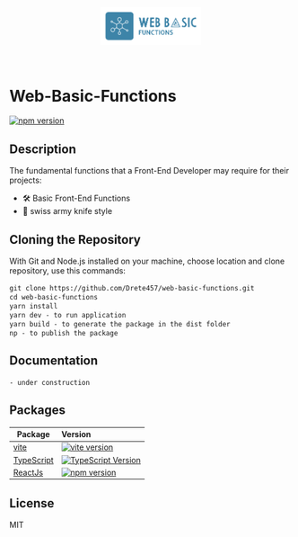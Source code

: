 <p align="center">
  <a href="https://www.npmjs.com/package/web-basic-functions" target="_blank" rel="noopener noreferrer">
    <img width="180" src="./src/assets/logo-no-background.png" alt="Web Basic Functions logo">
  </a>
</p>
<br/>

# Web-Basic-Functions
[![npm version](https://badge.fury.io/js/web-basic-functions.svg)](https://badge.fury.io/js/web-basic-functions)

## Description

The fundamental functions that a Front-End Developer may require for their projects:

- 🛠️ Basic Front-End Functions
- 🔑 swiss army knife style

## Cloning the Repository
With Git and Node.js installed on your machine, choose location and clone repository, use this commands:

```
git clone https://github.com/Drete457/web-basic-functions.git
cd web-basic-functions
yarn install
yarn dev - to run application
yarn build - to generate the package in the dist folder
np - to publish the package
```

## Documentation

    - under construction

## Packages

| Package                                           | Version                                                                                                       |
| ------------------------------------------------- | :----------------------------------------------------------------------------------------------------------------------------------- |
| [vite](https://www.npmjs.com/package/vite)                             | [![vite version](https://img.shields.io/npm/v/vite.svg)](https://www.npmjs.com/package/vite)                                      |
[TypeScript](https://www.typescriptlang.org/) | [![TypeScript Version](https://badge.fury.io/js/typescript.svg)](https://www.npmjs.com/package/typescript)
| [ReactJs](https://reactjs.org/)         | [![npm version](https://img.shields.io/npm/v/react.svg?style=flat)](https://www.npmjs.com/package/react)


## License

MIT

